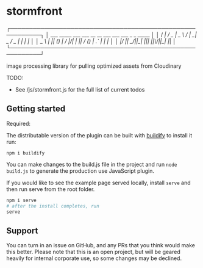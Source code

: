 # stormfront

┌──────────────────────────────────────────────────────────┐
│    ___ _____ ___  ___ __  __ ___ ___  ___  _  _ _____    │
│   / __|_   _/ _ \| _ \  \/  | __| _ \/ _ \| \| |_   _|   │
│   \__ \ | || (_) |   / |\/| | _||   / (_) | .` | | |     │
│   |___/ |_| \___/|_|_\_|  |_|_| |_|_\\___/|_|\_| |_|     │
└──────────────────────────────────────────────────────────┘

image processing library for pulling optimized assets from Cloudinary

TODO:

- See /js/stormfront.js for the full list of current todos

## Getting started

Required:

The distributable version of the plugin can be built with [buildify](https://github.com/powmedia/buildify) to install it run:

`npm i buildify`

You can make changes to the build.js file in the project and run `node build.js` to generate the production use JavaScript plugin.

If you would like to see the example page served locally, install `serve` and then run serve from the root folder.

```bash
npm i serve
# after the install completes, run
serve
```

## Support

You can turn in an issue on GitHub, and any PRs that you think would make this better. Please note that this is an open project, but will be geared heavily for internal corporate use, so some changes may be declined.
